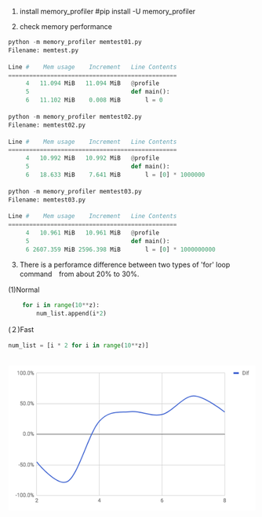 1. install memory_profiler
#pip install -U memory_profiler


2. check memory performance
```py
python -m memory_profiler memtest01.py 
Filename: memtest.py

Line #    Mem usage    Increment   Line Contents
================================================
     4   11.094 MiB   11.094 MiB   @profile
     5                             def main():
     6   11.102 MiB    0.008 MiB       l = 0

python -m memory_profiler memtest02.py 
Filename: memtest02.py

Line #    Mem usage    Increment   Line Contents
================================================
     4   10.992 MiB   10.992 MiB   @profile
     5                             def main():
     6   18.633 MiB    7.641 MiB       l = [0] * 1000000

python -m memory_profiler memtest03.py 
Filename: memtest03.py

Line #    Mem usage    Increment   Line Contents
================================================
     4   10.961 MiB   10.961 MiB   @profile
     5                             def main():
     6 2607.359 MiB 2596.398 MiB       l = [0] * 1000000000
```
3. There is a perforamce difference between two types of 'for' loop command　from about 20% to 30%.　　

(1)Normal
```py
    for i in range(10**z):
        num_list.append(i*2)   
```
(２)Fast 　　
```py
num_list = [i * 2 for i in range(10**z)]
```
　　
　　　
　　　　　
![Performance Difference](https://github.com/tkshim/Picture/blob/master/diff_perform_python.png)　　
　　
  
